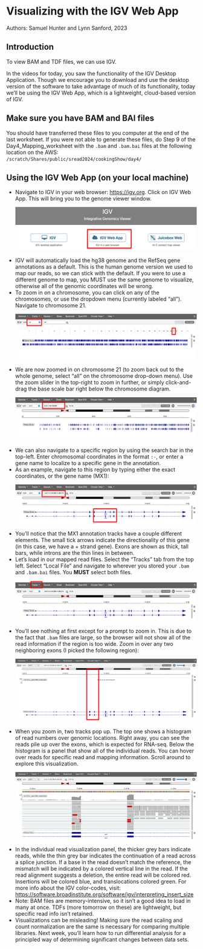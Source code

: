 # Visualizing with the IGV Web App
Authors: Samuel Hunter and Lynn Sanford, 2023

## Introduction
To view BAM and TDF files, we can use IGV.

In the videos for today, you saw the functionality of the IGV Desktop Application. Though we encourage you to download and use the desktop version of the software to take advantage of much of its functionality, today we’ll be using the IGV Web App, which is a lightweight, cloud-based version of IGV.

## Make sure you have BAM and BAI files
You should have transferred these files to you computer at the end of the last worksheet. If you were not able to generate these files, do Step 9 of the Day4_Mapping_worksheet with the `.bam` and `.bam.bai` files at the following location on the AWS:\
`/scratch/Shares/public/sread2024/cookingShow/day4/`

## Using the IGV Web App (on your local machine)

<ul>
  <li>
    Navigate to IGV in your web browser: <a href=https://igv.org target="_blank">https://igv.org</a>. Click on IGV Web App. This will bring you to the genome viewer window.

  ![IGV Web App](md_images/IGV_web_app.png)
  </li>
  <li>
    IGV will automatically load the hg38 genome and the RefSeq gene annotations as a default. This is the human genome version we used to map our reads, so we can stick with the default. If you were to use a different genome to map, you MUST use the same genome to visualize, otherwise all of the genomic coordinates will be wrong.
  </li>
  <li>
    To zoom in on a chromosome, you can click on any of the chromosomes, or use the dropdown menu (currently labeled “all”). Navigate to chromosome 21.

  ![IGV Chr21](md_images/IGV_chr21.png)
  </li>
  <li>
    We are now zoomed in on chromosome 21 (to zoom back out to the whole genome, select “all” on the chromosome drop-down menu). Use the zoom slider in the top-right to zoom in further, or simply click-and-drag the base scale bar right below the chromosome diagram.

  ![IGV chromosomal coordinates](md_images/IGV_chrom_coord.png)
  </li>
  <li>
    We can also navigate to a specific region by using the search bar in the top-left. Enter chromosomal coordinates in the format <code><chromosome>:<start_position>-<end_position></code>, or enter a gene name to localize to a specific gene in the annotation.
  </li>
  <li>
    As an example, navigate to this region by typing either the exact coordinates, or the gene name (MX1):

  ![IGV MX1](md_images/IGV_MX1.png)
  </li>
  <li>
    You’ll notice that the MX1 annotation tracks have a couple different elements. The small tick arrows indicate the directionality of this gene (in this case, we have a + strand gene). Exons are shown as thick, tall bars, while introns are the thin lines in between. 
  </li>
  <li>
    Let’s load in our mapped read files. Select the “Tracks” tab from the top left. Select “Local File” and navigate to wherever you stored your <code>.bam</code> and <code>.bam.bai</code> files. You <strong>MUST</strong> select both files.

  ![IGV open local files](md_images/IGV_local_files.png)
  </li>
  <li>
    You’ll see nothing at first except for a prompt to zoom in. This is due to the fact that <code>.bam</code> files are large, so the browser will not show all of the read information if the region is too wide. Zoom in over any two neighboring exons (I picked the following region):

  ![IGV Zoomed out bam](md_images/IGV_zoomed_out_bam.png)
  </li>
  <li>
    When you zoom in, two tracks pop up. The top one shows a histogram of read numbers over genomic locations. Right away, you can see the reads pile up over the exons, which is expected for RNA-seq. Below the histogram is a panel that show all of the individual reads. You can hover over reads for specific read and mapping information. Scroll around to explore this visualization.

  ![IGV Zoomed in bam](md_images/IGV_zoomed_in_bam.png)
  </li>
  <li>
    In the individual read visualization panel, the thicker grey bars indicate reads, while the thin grey bar indicates the continuation of a read across a splice junction. If a base in the read doesn’t match the reference, the mismatch will be indicated by a colored vertical line in the read. If the read alignment suggests a deletion, the entire read will be colored red. Insertions will be colored blue, and translocations colored green. For more info about the IGV color-codes, visit: <a href="https://software.broadinstitute.org/software/igv/interpreting_insert_size", target="_blank">https://software.broadinstitute.org/software/igv/interpreting_insert_size</a>
  </li>
  <li>
    Note: BAM files are memory-intensive, so it isn’t a good idea to load in many at once. TDFs (more tomorrow on these) are lightweight, but specific read info isn’t retained.
  </li>
  <li> 
    Visualizations can be misleading! Making sure the read scaling and count normalization are the same is necessary for comparing multiple libraries. Next week, you’ll learn how to run differential analysis for a principled way of determining significant changes between data sets.
  </li>
</ul>